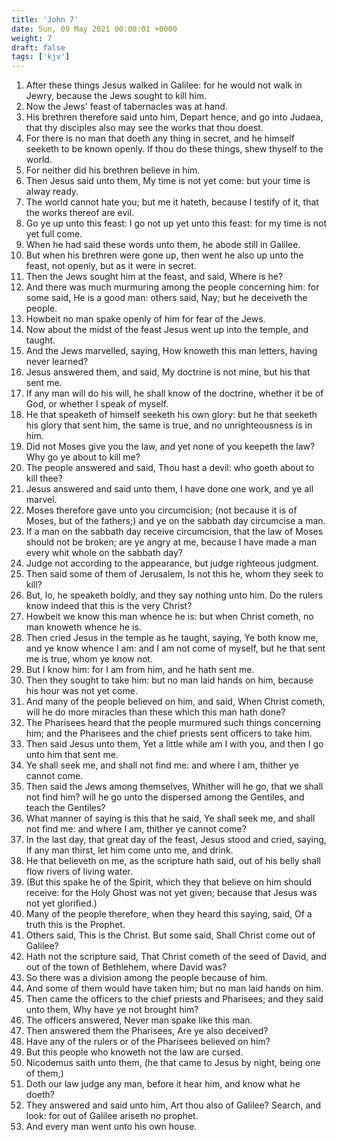 ```yaml
---
title: 'John 7'
date: Sun, 09 May 2021 00:00:01 +0000
weight: 7
draft: false
tags: ['kjv'] 
---
```


1. After these things Jesus walked in Galilee: for he would not walk in Jewry, because the Jews sought to kill him.
2. Now the Jews' feast of tabernacles was at hand.
3. His brethren therefore said unto him, Depart hence, and go into Judaea, that thy disciples also may see the works that thou doest.
4. For there is no man that doeth any thing in secret, and he himself seeketh to be known openly. If thou do these things, shew thyself to the world.
5. For neither did his brethren believe in him.
6. Then Jesus said unto them, My time is not yet come: but your time is alway ready.
7. The world cannot hate you; but me it hateth, because I testify of it, that the works thereof are evil.
8. Go ye up unto this feast: I go not up yet unto this feast: for my time is not yet full come.
9. When he had said these words unto them, he abode still in Galilee.
10. But when his brethren were gone up, then went he also up unto the feast, not openly, but as it were in secret.
11. Then the Jews sought him at the feast, and said, Where is he?
12. And there was much murmuring among the people concerning him: for some said, He is a good man: others said, Nay; but he deceiveth the people.
13. Howbeit no man spake openly of him for fear of the Jews.
14. Now about the midst of the feast Jesus went up into the temple, and taught.
15. And the Jews marvelled, saying, How knoweth this man letters, having never learned?
16. Jesus answered them, and said, My doctrine is not mine, but his that sent me.
17. If any man will do his will, he shall know of the doctrine, whether it be of God, or whether I speak of myself.
18. He that speaketh of himself seeketh his own glory: but he that seeketh his glory that sent him, the same is true, and no unrighteousness is in him.
19. Did not Moses give you the law, and yet none of you keepeth the law? Why go ye about to kill me?
20. The people answered and said, Thou hast a devil: who goeth about to kill thee?
21. Jesus answered and said unto them, I have done one work, and ye all marvel.
22. Moses therefore gave unto you circumcision; (not because it is of Moses, but of the fathers;) and ye on the sabbath day circumcise a man.
23. If a man on the sabbath day receive circumcision, that the law of Moses should not be broken; are ye angry at me, because I have made a man every whit whole on the sabbath day?
24. Judge not according to the appearance, but judge righteous judgment.
25. Then said some of them of Jerusalem, Is not this he, whom they seek to kill?
26. But, lo, he speaketh boldly, and they say nothing unto him. Do the rulers know indeed that this is the very Christ?
27. Howbeit we know this man whence he is: but when Christ cometh, no man knoweth whence he is.
28. Then cried Jesus in the temple as he taught, saying, Ye both know me, and ye know whence I am: and I am not come of myself, but he that sent me is true, whom ye know not.
29. But I know him: for I am from him, and he hath sent me.
30. Then they sought to take him: but no man laid hands on him, because his hour was not yet come.
31. And many of the people believed on him, and said, When Christ cometh, will he do more miracles than these which this man hath done?
32. The Pharisees heard that the people murmured such things concerning him; and the Pharisees and the chief priests sent officers to take him.
33. Then said Jesus unto them, Yet a little while am I with you, and then I go unto him that sent me.
34. Ye shall seek me, and shall not find me: and where I am, thither ye cannot come.
35. Then said the Jews among themselves, Whither will he go, that we shall not find him? will he go unto the dispersed among the Gentiles, and teach the Gentiles?
36. What manner of saying is this that he said, Ye shall seek me, and shall not find me: and where I am, thither ye cannot come?
37. In the last day, that great day of the feast, Jesus stood and cried, saying, If any man thirst, let him come unto me, and drink.
38. He that believeth on me, as the scripture hath said, out of his belly shall flow rivers of living water.
39. (But this spake he of the Spirit, which they that believe on him should receive: for the Holy Ghost was not yet given; because that Jesus was not yet glorified.)
40. Many of the people therefore, when they heard this saying, said, Of a truth this is the Prophet.
41. Others said, This is the Christ. But some said, Shall Christ come out of Galilee?
42. Hath not the scripture said, That Christ cometh of the seed of David, and out of the town of Bethlehem, where David was?
43. So there was a division among the people because of him.
44. And some of them would have taken him; but no man laid hands on him.
45. Then came the officers to the chief priests and Pharisees; and they said unto them, Why have ye not brought him?
46. The officers answered, Never man spake like this man.
47. Then answered them the Pharisees, Are ye also deceived?
48. Have any of the rulers or of the Pharisees believed on him?
49. But this people who knoweth not the law are cursed.
50. Nicodemus saith unto them, (he that came to Jesus by night, being one of them,)
51. Doth our law judge any man, before it hear him, and know what he doeth?
52. They answered and said unto him, Art thou also of Galilee? Search, and look: for out of Galilee ariseth no prophet.
53. And every man went unto his own house.
